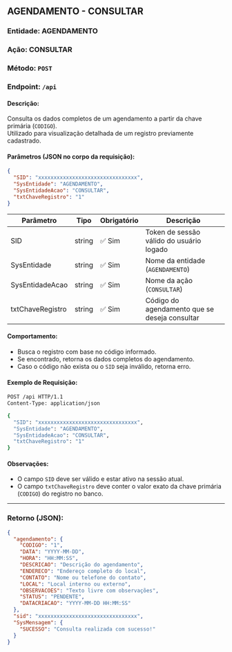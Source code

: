 ## AGENDAMENTO - CONSULTAR

### Entidade: AGENDAMENTO  
### Ação: CONSULTAR  
### Método: `POST`  
### Endpoint: `/api`

#### Descrição:
Consulta os dados completos de um agendamento a partir da chave primária (`CODIGO`).  
Utilizado para visualização detalhada de um registro previamente cadastrado.

#### Parâmetros (JSON no corpo da requisição):

```json
{
  "SID": "xxxxxxxxxxxxxxxxxxxxxxxxxxxxxxxx",
  "SysEntidade": "AGENDAMENTO",
  "SysEntidadeAcao": "CONSULTAR",
  "txtChaveRegistro": "1"
}
```

| Parâmetro          | Tipo     | Obrigatório | Descrição                                          |
|--------------------|----------|-------------|------------------------------------------------------|
| SID                | string   | ✅ Sim      | Token de sessão válido do usuário logado             |
| SysEntidade        | string   | ✅ Sim      | Nome da entidade (`AGENDAMENTO`)                     |
| SysEntidadeAcao    | string   | ✅ Sim      | Nome da ação (`CONSULTAR`)                           |
| txtChaveRegistro   | string   | ✅ Sim      | Código do agendamento que se deseja consultar        |

#### Comportamento:

- Busca o registro com base no código informado.
- Se encontrado, retorna os dados completos do agendamento.
- Caso o código não exista ou o `SID` seja inválido, retorna erro.

#### Exemplo de Requisição:

```bash
POST /api HTTP/1.1
Content-Type: application/json

{
  "SID": "xxxxxxxxxxxxxxxxxxxxxxxxxxxxxxxx",
  "SysEntidade": "AGENDAMENTO",
  "SysEntidadeAcao": "CONSULTAR",
  "txtChaveRegistro": "1"
}
```

#### Observações:

- O campo `SID` deve ser válido e estar ativo na sessão atual.
- O campo `txtChaveRegistro` deve conter o valor exato da chave primária (`CODIGO`) do registro no banco.

---

### Retorno (JSON):

```json
{
  "agendamento": {
    "CODIGO": "1",
    "DATA": "YYYY-MM-DD",
    "HORA": "HH:MM:SS",
    "DESCRICAO": "Descrição do agendamento",
    "ENDERECO": "Endereço completo do local",
    "CONTATO": "Nome ou telefone do contato",
    "LOCAL": "Local interno ou externo",
    "OBSERVACOES": "Texto livre com observações",
    "STATUS": "PENDENTE",
    "DATACRIACAO": "YYYY-MM-DD HH:MM:SS"
  },
  "sid": "xxxxxxxxxxxxxxxxxxxxxxxxxxxxxxxx",
  "SysMensagem": {
    "SUCESSO": "Consulta realizada com sucesso!"
  }
}
```
